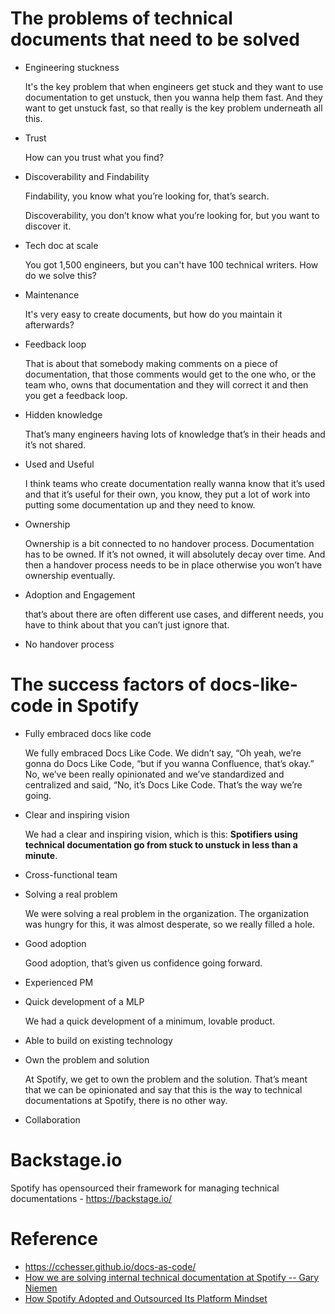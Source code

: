 # The problems of technical documents that need to be solved

- Engineering stuckness

  It's the key problem that when engineers get stuck and they want to use documentation to get unstuck, then you wanna help them fast. And they want to get unstuck fast, so that really is the key problem underneath all this.

- Trust

  How can you trust what you find?

- Discoverability and Findability

  Findability, you know what you’re looking for, that’s search.

  Discoverability, you don’t know what you’re looking for, but you want to discover it.

- Tech doc at scale

  You got 1,500 engineers, but you can't have 100 technical writers. How do we solve this?

- Maintenance

  It's very easy to create documents, but how do you maintain it afterwards?

- Feedback loop

  That is about that somebody making comments on a piece of documentation, that those comments would get to the one who, or the team who, owns that documentation and they will correct it and then you get a feedback loop.

- Hidden knowledge

  That’s many engineers having lots of knowledge that’s in their heads and it’s not shared.

- Used and Useful

  I think teams who create documentation really wanna know that it’s used and that it’s useful for their own, you know, they put a lot of work into putting some documentation up and they need to know.

- Ownership

  Ownership is a bit connected to no handover process. Documentation has to be owned. If it’s not owned, it will absolutely decay over time. And then a handover process needs to be in place otherwise you won’t have ownership eventually.

- Adoption and Engagement

  that’s about there are often different use cases, and different needs, you have to think about that you can’t just ignore that.

- No handover process

# The success factors of docs-like-code in Spotify

- Fully embraced docs like code

  We fully embraced Docs Like Code. We didn’t say, “Oh yeah, we’re gonna do Docs Like Code, “but if you wanna Confluence, that’s okay.” No, we’ve been really opinionated and we’ve standardized and centralized and said, “No, it’s Docs Like Code. That’s the way we’re going.

- Clear and inspiring vision

  We had a clear and inspiring vision, which is this: **Spotifiers using technical documentation go from stuck to unstuck in less than a minute**.

- Cross-functional team
- Solving a real problem

  We were solving a real problem in the organization. The organization was hungry for this, it was almost desperate, so we really filled a hole.

- Good adoption

  Good adoption, that’s given us confidence going forward.

- Experienced PM
- Quick development of a MLP

  We had a quick development of a minimum, lovable product.

- Able to build on existing technology
- Own the problem and solution

  At Spotify, we get to own the problem and the solution. That’s meant that we can be opinionated and say that this is the way to technical documentations at Spotify, there is no other way.

- Collaboration

# Backstage.io

Spotify has opensourced their framework for managing technical documentations - https://backstage.io/

# Reference

- https://cchesser.github.io/docs-as-code/
- [How we are solving internal technical documentation at Spotify -- Gary Niemen](https://www.youtube.com/watch?v=uFGCaZmA6d4)
- [How Spotify Adopted and Outsourced Its Platform Mindset](https://thenewstack.io/how-spotlify-adopted-platform-engineering-culture/)
